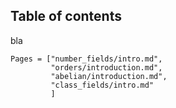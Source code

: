 ## Table of contents

bla

```@contents
Pages = ["number_fields/intro.md",
         "orders/introduction.md", 
         "abelian/introduction.md",
         "class_fields/intro.md"
         ]
```
